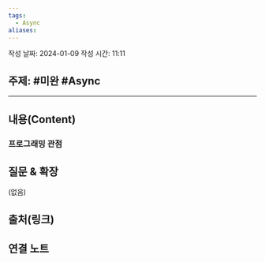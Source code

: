 ```yaml
---
tags:
  - Async
aliases:
---
```

작성 날짜: 2024-01-09
작성 시간: 11:11

## 주제: #미완 #Async 

----
## 내용(Content)
### 프로그래밍 관점



## 질문 & 확장

(없음)

## 출처(링크)


## 연결 노트










